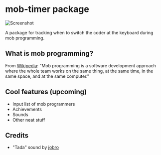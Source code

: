 # mob-timer package

![Screenshot](https://cloud.githubusercontent.com/assets/178951/18060346/9c4984fe-6dd2-11e6-9943-7bad2b1c2fff.png)

A package for tracking when to switch the coder at the keyboard during mob programming.

## What is mob programming?

From [Wikipedia](https://en.wikipedia.org/wiki/Mob_programming): "Mob programming is a software development approach where the whole team works on the same thing, at the same time, in the same space, and at the same computer."

## Cool features (upcoming)

* Input list of mob programmers
* Achievements
* Sounds
* Other neat stuff

## Credits

* "Tada" sound by [jobro](https://www.freesound.org/people/jobro/sounds/60443/)
